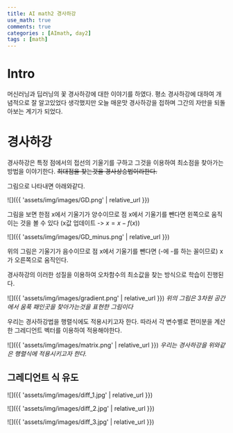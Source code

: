 ```yaml
---
title: AI math2 경사하강
use_math: true
comments: true
categories : [AImath, day2]
tags : [math]
---
```


# Intro
머신러닝과  딥러닝의 꽃 경사하강에 대한 이야기를 하였다.
평소 경사하강에 대하여 개념적으로 잘 알고있었다 생각했지만 오늘 매운맛 경사하강을 접하며 그간의 자만을 되돌아보는 계기가 되었다.

# 경사하강
경사하강은 특정 점에서의 접선의 기울기를 구하고 그것을 이용하여 최소점을 찾아가는 방법을 이야기한다. ~~최대점을 찾는것을 경사상승법이라한다.~~

그림으로 나타내면 아래와같다.

![]({{ 'assets/img/images/GD.png' | relative_url }})

그림을 보면 한점 x에서 기울기가 양수이므로 점 x에서 기울기를 뺀다면 왼쪽으로 움직이는 것을 볼 수 있다 (x값 업데이트 -> $x = x - f(x)$)

![]({{ 'assets/img/images/GD_minus.png' | relative_url }})

위의 그림은 기울기가 음수이므로 점 x에서 기울기를 뺀다면 (-에 -를 하는 꼴이므로) x가 오른쪽으로 움직인다.


경사하강의 이러한 성질을 이용하여 오차함수의 최소값을 찾는 방식으로 학습이 진행된다.

![]({{ 'assets/img/images/gradient.png' | relative_url }})
*위의 그림은 3차원 공간에서 움푹 패인곳을 찾아가는것을 표현한 그림이다*


우리는 경사하강법을 행렬식에도 적용시키고자 한다.
따라서 각 변수별로 편미분을 계산한 그레디언트 벡터를 이용하여 적용해야한다.

![]({{ 'assets/img/images/matrix.png' | relative_url }})
*우리는 경사하강을 위와같은 행렬식에 적용시키고자 한다.*

## 그레디언트 식 유도



![]({{ 'assets/img/images/diff_1.jpg' | relative_url }})

![]({{ 'assets/img/images/diff_2.jpg' | relative_url }})

![]({{ 'assets/img/images/diff_3.jpg' | relative_url }})
